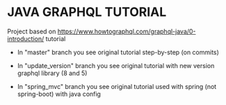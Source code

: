 # JAVA GRAPHQL TUTORIAL

Project based on https://www.howtographql.com/graphql-java/0-introduction/ tutorial

- In "master" branch you see original tutorial step-by-step (on commits)

- In "update_version" branch you see original tutorial with new version graphql library (8 and 5)

- In "spring_mvc" branch you see original tutorial used with spring (not spring-boot) with java config

